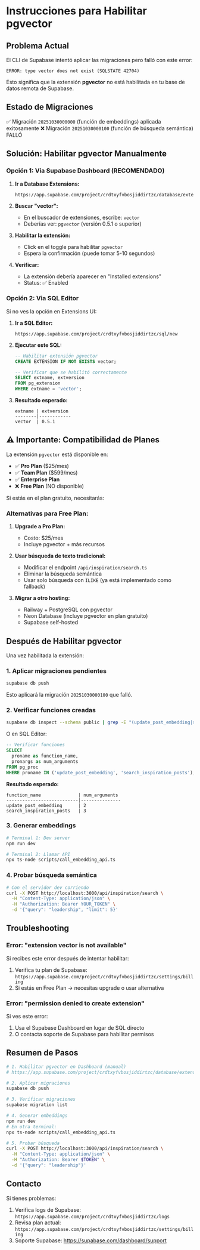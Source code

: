 # Instrucciones para Habilitar pgvector

## Problema Actual

El CLI de Supabase intentó aplicar las migraciones pero falló con este error:

```
ERROR: type vector does not exist (SQLSTATE 42704)
```

Esto significa que la extensión **pgvector** no está habilitada en tu base de datos remota de Supabase.

## Estado de Migraciones

✅ Migración `20251030000000` (función de embeddings) aplicada exitosamente
❌ Migración `20251030000100` (función de búsqueda semántica) FALLÓ

## Solución: Habilitar pgvector Manualmente

### Opción 1: Via Supabase Dashboard (RECOMENDADO)

1. **Ir a Database Extensions:**
   ```
   https://app.supabase.com/project/crdtxyfvbosjiddirtzc/database/extensions
   ```

2. **Buscar "vector":**
   - En el buscador de extensiones, escribe: `vector`
   - Deberías ver: `pgvector` (versión 0.5.1 o superior)

3. **Habilitar la extensión:**
   - Click en el toggle para habilitar `pgvector`
   - Espera la confirmación (puede tomar 5-10 segundos)

4. **Verificar:**
   - La extensión debería aparecer en "Installed extensions"
   - Status: ✅ Enabled

### Opción 2: Via SQL Editor

Si no ves la opción en Extensions UI:

1. **Ir a SQL Editor:**
   ```
   https://app.supabase.com/project/crdtxyfvbosjiddirtzc/sql/new
   ```

2. **Ejecutar este SQL:**
   ```sql
   -- Habilitar extensión pgvector
   CREATE EXTENSION IF NOT EXISTS vector;

   -- Verificar que se habilitó correctamente
   SELECT extname, extversion
   FROM pg_extension
   WHERE extname = 'vector';
   ```

3. **Resultado esperado:**
   ```
   extname | extversion
   --------|------------
   vector  | 0.5.1
   ```

## ⚠️ Importante: Compatibilidad de Planes

La extensión `pgvector` está disponible en:
- ✅ **Pro Plan** ($25/mes)
- ✅ **Team Plan** ($599/mes)
- ✅ **Enterprise Plan**
- ❌ **Free Plan** (NO disponible)

Si estás en el plan gratuito, necesitarás:

### Alternativas para Free Plan:

1. **Upgrade a Pro Plan:**
   - Costo: $25/mes
   - Incluye pgvector + más recursos

2. **Usar búsqueda de texto tradicional:**
   - Modificar el endpoint `/api/inspiration/search.ts`
   - Eliminar la búsqueda semántica
   - Usar solo búsqueda con `ILIKE` (ya está implementado como fallback)

3. **Migrar a otro hosting:**
   - Railway + PostgreSQL con pgvector
   - Neon Database (incluye pgvector en plan gratuito)
   - Supabase self-hosted

## Después de Habilitar pgvector

Una vez habilitada la extensión:

### 1. Aplicar migraciones pendientes

```bash
supabase db push
```

Esto aplicará la migración `20251030000100` que falló.

### 2. Verificar funciones creadas

```bash
supabase db inspect --schema public | grep -E "(update_post_embedding|search_inspiration_posts)"
```

O en SQL Editor:

```sql
-- Verificar funciones
SELECT
  proname as function_name,
  pronargs as num_arguments
FROM pg_proc
WHERE proname IN ('update_post_embedding', 'search_inspiration_posts');
```

**Resultado esperado:**
```
function_name              | num_arguments
---------------------------|---------------
update_post_embedding      | 2
search_inspiration_posts   | 3
```

### 3. Generar embeddings

```bash
# Terminal 1: Dev server
npm run dev

# Terminal 2: Llamar API
npx ts-node scripts/call_embedding_api.ts
```

### 4. Probar búsqueda semántica

```bash
# Con el servidor dev corriendo
curl -X POST http://localhost:3000/api/inspiration/search \
  -H "Content-Type: application/json" \
  -H "Authorization: Bearer YOUR_TOKEN" \
  -d '{"query": "leadership", "limit": 5}'
```

## Troubleshooting

### Error: "extension vector is not available"

Si recibes este error después de intentar habilitar:

1. Verifica tu plan de Supabase: `https://app.supabase.com/project/crdtxyfvbosjiddirtzc/settings/billing`
2. Si estás en Free Plan → necesitas upgrade o usar alternativa

### Error: "permission denied to create extension"

Si ves este error:

1. Usa el Supabase Dashboard en lugar de SQL directo
2. O contacta soporte de Supabase para habilitar permisos

## Resumen de Pasos

```bash
# 1. Habilitar pgvector en Dashboard (manual)
# https://app.supabase.com/project/crdtxyfvbosjiddirtzc/database/extensions

# 2. Aplicar migraciones
supabase db push

# 3. Verificar migraciones
supabase migration list

# 4. Generar embeddings
npm run dev
# En otra terminal:
npx ts-node scripts/call_embedding_api.ts

# 5. Probar búsqueda
curl -X POST http://localhost:3000/api/inspiration/search \
  -H "Content-Type: application/json" \
  -H "Authorization: Bearer $TOKEN" \
  -d '{"query": "leadership"}'
```

## Contacto

Si tienes problemas:
1. Verifica logs de Supabase: `https://app.supabase.com/project/crdtxyfvbosjiddirtzc/logs`
2. Revisa plan actual: `https://app.supabase.com/project/crdtxyfvbosjiddirtzc/settings/billing`
3. Soporte Supabase: https://supabase.com/dashboard/support
